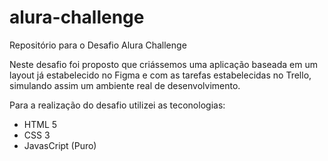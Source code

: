 # alura-challenge
Repositório para o Desafio Alura Challenge

Neste desafio foi proposto que criássemos uma aplicação baseada em um layout já estabelecido no Figma e com as tarefas estabelecidas no Trello, simulando assim um ambiente real de desenvolvimento.

Para a realização do desafio utilizei as teconologias:
- HTML 5
- CSS 3
- JavasCript (Puro)
